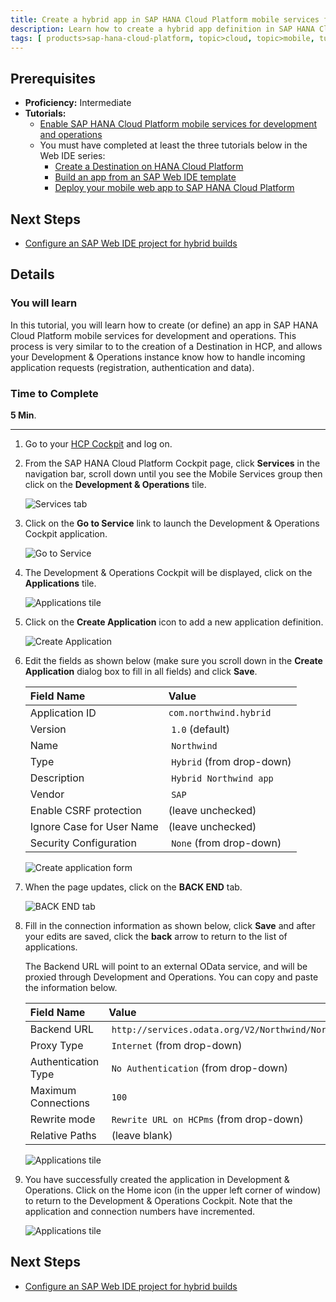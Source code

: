 ```yaml
---
title: Create a hybrid app in SAP HANA Cloud Platform mobile services for development and operations
description: Learn how to create a hybrid app definition in SAP HANA Cloud Platform mobile services for development and operations
tags: [ products>sap-hana-cloud-platform, topic>cloud, topic>mobile, tutorial>intermediate]
---
```

## Prerequisites  
 - **Proficiency:** Intermediate
 - **Tutorials:**
   - [Enable SAP HANA Cloud Platform mobile services for development and operations](http://www.sap.com/developer/tutorials/hcpms-enable-mobile-services.html)
   - You must have completed at least the three tutorials below in the Web IDE series:  
     - [Create a Destination on HANA Cloud Platform](http://www.sap.com/developer/tutorials/hcp-create-destination.html)
     - [Build an app from an SAP Web IDE template](http://www.sap.com/developer/tutorials/hcp-template-mobile-web-app.html)
     - [Deploy your mobile web app to SAP HANA Cloud Platform](http://www.sap.com/developer/tutorials/hcp-deploy-mobile-web-app.html)

## Next Steps
 - [Configure an SAP Web IDE project for hybrid builds](http://www.sap.com/developer/tutorials/hcpms-webide-hybrid-config.html)

## Details
### You will learn  
In this tutorial, you will learn how to create (or define) an app in SAP HANA Cloud Platform mobile services for development and operations. This process is very similar to to the creation of a Destination in HCP, and allows your Development & Operations instance know how to handle incoming application requests (registration, authentication and data).

### Time to Complete
**5 Min**.

---

1. Go to your [HCP Cockpit](https://account.hanatrial.ondemand.com) and log on.


2. From the SAP HANA Cloud Platform Cockpit page, click **Services** in the navigation bar, scroll down until you see the Mobile Services group then click on the **Development & Operations** tile.

    ![Services tab](mg5-2-02.png)

3. Click on the **Go to Service** link to launch the Development & Operations Cockpit application.

    ![Go to Service](mg5-2-03.png)


4. The Development & Operations Cockpit will be displayed, click on the **Applications** tile.

    ![Applications tile](mg5-2-04.png)

5. Click on the **Create Application** icon to add a new application definition.

    ![Create Application](mg5-2-05.png)

6. Edit the fields as shown below (make sure you scroll down in the **Create Application** dialog box to fill in all fields) and click **Save**.

    Field Name                | Value
    :------------------------ | :-------------
    Application ID            | `com.northwind.hybrid`
    Version                   | `1.0` (default)
    Name                      | `Northwind`
    Type                      | `Hybrid` (from drop-down)
    Description               | `Hybrid Northwind app`
    Vendor                    | `SAP`
    Enable CSRF protection    | (leave unchecked)
    Ignore Case for User Name | (leave unchecked)
    Security Configuration    | `None` (from drop-down)

    ![Create application form](mg5-2-06.png)

7. When the page updates, click on the **BACK END** tab.

    ![BACK END tab](mg5-2-07.png)

8. Fill in the connection information as shown below, click **Save** and after your edits are saved, click the **back** arrow to return to the list of applications.

    The Backend URL will point to an external OData service, and will be proxied through Development and Operations. You can copy and paste the information below.

    Field Name                | Value
    :------------------------ | :-------------
    Backend URL         | `http://services.odata.org/V2/Northwind/Northwind.svc`
    Proxy Type          | `Internet` (from drop-down) 
    Authentication Type | `No Authentication` (from drop-down)
    Maximum Connections | `100`
    Rewrite mode        | `Rewrite URL on HCPms` (from drop-down)
    Relative Paths      | (leave blank)

    ![Applications tile](mg5-2-08.png)


9. You have successfully created the application in Development & Operations. Click on the Home icon (in the upper left corner of window) to return to the Development & Operations Cockpit. Note that the application and connection numbers have incremented.

    ![Applications tile](mg5-2-09.png)


## Next Steps
 - [Configure an SAP Web IDE project for hybrid builds](http://www.sap.com/developer/tutorials/hcpms-webide-hybrid-config.html)
